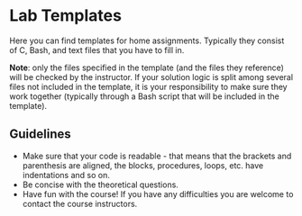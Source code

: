 # Lab Templates

Here you can find templates for home assignments. Typically they consist of C, Bash, and text files that you have to fill in.

**Note**: only the files specified in the template (and the files they reference) will be checked by the instructor. If your solution logic is split among several files not included in the template, it is your responsibility to make sure they work together (typically through a Bash script that will be included in the template).

## Guidelines

* Make sure that your code is readable - that means that the brackets and parenthesis are aligned, the blocks, procedures,  loops, etc. have indentations and so on.
* Be concise with the theoretical questions.
* Have fun with the course! If you have any difficulties you are welcome to contact the course instructors.

